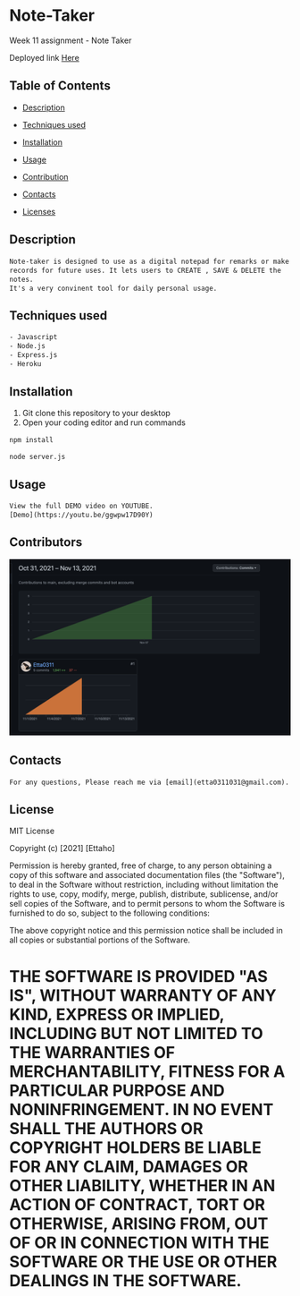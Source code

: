 # Note-Taker
Week 11 assignment - Note Taker

Deployed link [Here](https://etta-note-taker.herokuapp.com/)

## Table of Contents

- [Description](#Description)

- [Techniques used](#Techniques-used)
- [Installation](#Installation)
- [Usage](#Usage)
- [Contribution](#Contributors)
- [Contacts](#Contacts)
- [Licenses](#Licenses)

## Description
    Note-taker is designed to use as a digital notepad for remarks or make records for future uses. It lets users to CREATE , SAVE & DELETE the notes.
    It's a very convinent tool for daily personal usage.

## Techniques used

    - Javascript
    - Node.js
    - Express.js
    - Heroku

## Installation
1. Git clone this repository to your desktop
2. Open your coding editor and run commands
```
npm install
```
```
node server.js
```
## Usage
    View the full DEMO video on YOUTUBE.
    [Demo](https://youtu.be/ggwpw17D90Y)

## Contributors

![contribution](./RMimages/contributors.png)

## Contacts
    For any questions, Please reach me via [email](etta0311031@gmail.com).


## License
MIT License

Copyright (c) [2021] [Ettaho]

Permission is hereby granted, free of charge, to any person obtaining a copy
of this software and associated documentation files (the "Software"), to deal
in the Software without restriction, including without limitation the rights
to use, copy, modify, merge, publish, distribute, sublicense, and/or sell
copies of the Software, and to permit persons to whom the Software is
furnished to do so, subject to the following conditions:

The above copyright notice and this permission notice shall be included in all
copies or substantial portions of the Software.

THE SOFTWARE IS PROVIDED "AS IS", WITHOUT WARRANTY OF ANY KIND, EXPRESS OR
IMPLIED, INCLUDING BUT NOT LIMITED TO THE WARRANTIES OF MERCHANTABILITY,
FITNESS FOR A PARTICULAR PURPOSE AND NONINFRINGEMENT. IN NO EVENT SHALL THE
AUTHORS OR COPYRIGHT HOLDERS BE LIABLE FOR ANY CLAIM, DAMAGES OR OTHER
LIABILITY, WHETHER IN AN ACTION OF CONTRACT, TORT OR OTHERWISE, ARISING FROM,
OUT OF OR IN CONNECTION WITH THE SOFTWARE OR THE USE OR OTHER DEALINGS IN THE
SOFTWARE.
=======